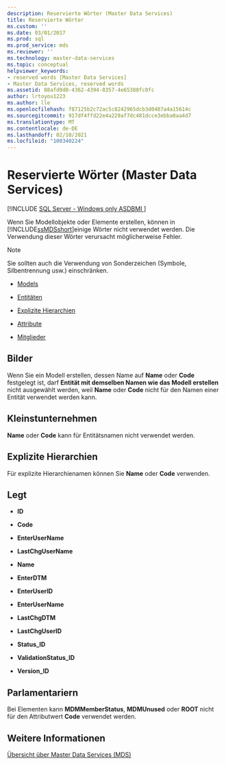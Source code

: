 ```yaml
---
description: Reservierte Wörter (Master Data Services)
title: Reservierte Wörter
ms.custom: ''
ms.date: 03/01/2017
ms.prod: sql
ms.prod_service: mds
ms.reviewer: ''
ms.technology: master-data-services
ms.topic: conceptual
helpviewer_keywords:
- reserved words [Master Data Services]
- Master Data Services, reserved words
ms.assetid: 88afd0d0-4362-4394-8357-4e65388fc0fc
author: lrtoyou1223
ms.author: lle
ms.openlocfilehash: f87125b2c72ac5c8242965dcb3d0407a4a15614c
ms.sourcegitcommit: 917df4ffd22e4a229af7dc481dcce3ebba0aa4d7
ms.translationtype: MT
ms.contentlocale: de-DE
ms.lasthandoff: 02/10/2021
ms.locfileid: "100340224"
---
```

# <a name="reserved-words-master-data-services"></a>Reservierte Wörter (Master Data Services)

[!INCLUDE [SQL Server - Windows only ASDBMI  ](../includes/applies-to-version/sql-windows-only-asdbmi.md)]

  Wenn Sie Modellobjekte oder Elemente erstellen, können in [!INCLUDE[ssMDSshort](../includes/ssmdsshort-md.md)]einige Wörter nicht verwendet werden. Die Verwendung dieser Wörter verursacht möglicherweise Fehler.  
  
> [!NOTE]  
>  Sie sollten auch die Verwendung von Sonderzeichen (Symbole, Silbentrennung usw.) einschränken.  
  
-   [Models](../master-data-services/reserved-words-master-data-services.md#models)  
  
-   [Entitäten](../master-data-services/reserved-words-master-data-services.md#entities)  
  
-   [Explizite Hierarchien](../master-data-services/reserved-words-master-data-services.md#exhierarchies)  
  
-   [Attribute](../master-data-services/reserved-words-master-data-services.md#attributes)  
  
-   [Mitglieder](../master-data-services/reserved-words-master-data-services.md#members)  
  
##  <a name="models"></a><a name="models"></a> Bilder  
 Wenn Sie ein Modell erstellen, dessen Name auf **Name** oder **Code** festgelegt ist, darf **Entität mit demselben Namen wie das Modell erstellen** nicht ausgewählt werden, weil **Name** oder **Code** nicht für den Namen einer Entität verwendet werden kann.  
  
##  <a name="entities"></a><a name="entities"></a> Kleinstunternehmen  
 **Name** oder **Code** kann für Entitätsnamen nicht verwendet werden.  
  
##  <a name="explicit-hierarchies"></a><a name="exhierarchies"></a> Explizite Hierarchien  
 Für explizite Hierarchienamen können Sie **Name** oder **Code** verwenden.  
  
##  <a name="attributes"></a><a name="attributes"></a> Legt  
  
-   **ID**  
  
-   **Code**  
  
-   **EnterUserName**  
  
-   **LastChgUserName**  
  
-   **Name**  
  
-   **EnterDTM**  
  
-   **EnterUserID**  
  
-   **EnterUserName**  
  
-   **LastChgDTM**  
  
-   **LastChgUserID**  
  
-   **Status_ID**  
  
-   **ValidationStatus_ID**  
  
-   **Version_ID**  
  
##  <a name="members"></a><a name="members"></a> Parlamentariern  
 Bei Elementen kann **MDMMemberStatus**, **MDMUnused** oder **ROOT** nicht für den Attributwert **Code** verwendet werden.  
  
## <a name="see-also"></a>Weitere Informationen  
 [Übersicht über Master Data Services &#40;MDS&#41;](../master-data-services/master-data-services-overview-mds.md)  
  
  
